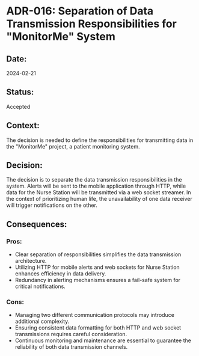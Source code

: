 # ADR-016: Separation of Data Transmission Responsibilities for "MonitorMe" System

## Date:
2024-02-21

## Status:
Accepted

## Context:
The decision is needed to define the responsibilities for transmitting data in the "MonitorMe" project, a patient monitoring system.

## Decision:
The decision is to separate the data transmission responsibilities in the system. Alerts will be sent to the mobile application through HTTP, while data for the Nurse Station will be transmitted via a web socket streamer. In the context of prioritizing human life, the unavailability of one data receiver will trigger notifications on the other.

## Consequences:
### Pros:
- Clear separation of responsibilities simplifies the data transmission architecture.
- Utilizing HTTP for mobile alerts and web sockets for Nurse Station enhances efficiency in data delivery.
- Redundancy in alerting mechanisms ensures a fail-safe system for critical notifications.

### Cons:
- Managing two different communication protocols may introduce additional complexity.
- Ensuring consistent data formatting for both HTTP and web socket transmissions requires careful consideration.
- Continuous monitoring and maintenance are essential to guarantee the reliability of both data transmission channels.